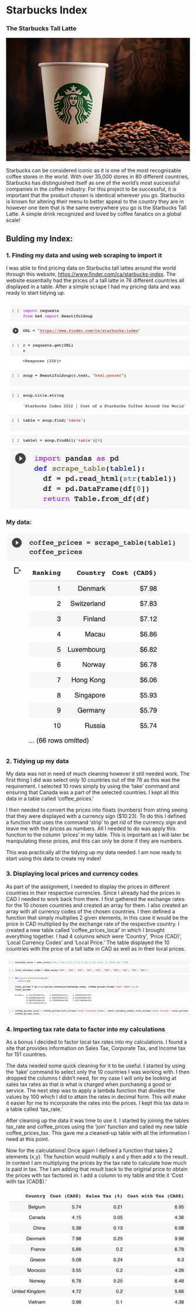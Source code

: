 # Starbucks Index

### The Starbucks Tall Latte

![coffee](starbucks.jpeg "Starbucks Coffee")

Starbucks can be considered iconic as it is one of the most recognizable coffee stores in the world. With over 35,000 stores in 80 different countries, Starbucks has distinguished itself as one of the world’s most successful companies in the coffee industry. For this project to be successful, it is important that the product chosen is identical wherever you go. Starbucks is known for altering their menu to better appeal to the country they are in however one item that is the same everywhere you go is the Starbucks Tall Latte. A simple drink recognized and loved by coffee fanatics on a global scale!


## Bulding my Index:

### 1. Finding my data and using web scraping to import it

I was able to find pricing data on Starbucks tall lattes around the world through this website, https://www.finder.com/ca/starbucks-index. The website essentially had the prices of a tall latte in 76 different countries all displayed in a table. After a simple scrape I had my pricing data and was ready to start tidying up.

![code1](code1.png "Code used for web scraping")
![code2](code2.png "Code used for web scraping")

### My data:
![code3](code3.png "My table")


### 2. Tidying up my data

My data was not in need of much cleaning however it still needed work. The first thing I did was select only 10 countries out of the 76 as this was the requirement. I selected 10 rows simply by using the ‘take’ command and ensuring that Canada was a part of the selected countries. I kept all this data in a table called ‘coffee_prices.’

I then needed to convert the prices into floats (numbers) from string seeing that they were displayed with a currency sign ($10.23). To do this I defined a function that uses the command ‘strip’ to get rid of the currency sign and leave me with the prices as numbers. All I needed to do was apply this function to the column ‘prices’ in my table. This is important as I will later be manipulating these prices, and this can only be done if they are numbers. 

This was practically all the tidying up my data needed. I am now ready to start using this data to create my index!


### 3. Displaying local prices and currency codes

As part of the assignment, I needed to display the prices in different countries in their respective currencies. Since I already had the prices in CAD I needed to work back from there. I first gathered the exchange rates for the 10 chosen countries and created an array for them. I also created an array with all currency codes of the chosen countries. I then defined a function that simply multiplies 2 given elements, in this case it would be the price in CAD multiplied by the exchange rate of the respective country. I created a new table called ‘coffee_prices_local’ in which I brought everything together. I had 4 columns which were ‘Country’, ‘Price (CAD)’, ‘Local Currency Codes’ and ‘Local Price.’ The table displayed the 10 countries with the price of a tall latte in CAD as well as in their local prices.

![code4](code4.png "Code used for price conversions")

### 4. Importing tax rate data to factor into my calculations

As a bonus I decided to factor local tax rates into my calculations. I found a site that provides information on Sales Tax, Corporate Tax, and Income tax for 151 countries. 

The data needed some quick cleaning for it to be useful. I started by using the ‘take’ command to select only the 10 countries I was working with. I then dropped the columns I didn’t need, for my case I will only be looking at sales tax rates as that is what is charged when purchasing a good or service. The next step was to apply a lambda function that divides the values by 100 which I did to attain the rates in decimal form. This will make it easier for me to incorporate the rates into the prices. I kept this tax data in a table called ‘tax_rate.’

After cleaning up the data it was time to use it. I started by joining the tables tax_rate and coffee_prices using the ‘join’ function and called my new table coffee_prices_tax. This gave me a cleaned-up table with all the information I need at this point. 

Now for the calculations! Once again I defined a function that takes 2 elements (x,y). The function would multiply x and y then add x to the result. In context I am multiplying the prices by the tax rate to calculate how much is paid in tax. The I am adding that result back to the original price to obtain the prices with tax factored in. I add a column to my table and title it ‘Cost with tax (CAD$).'


![code5](code5.png "Table with tax rates factored in")
